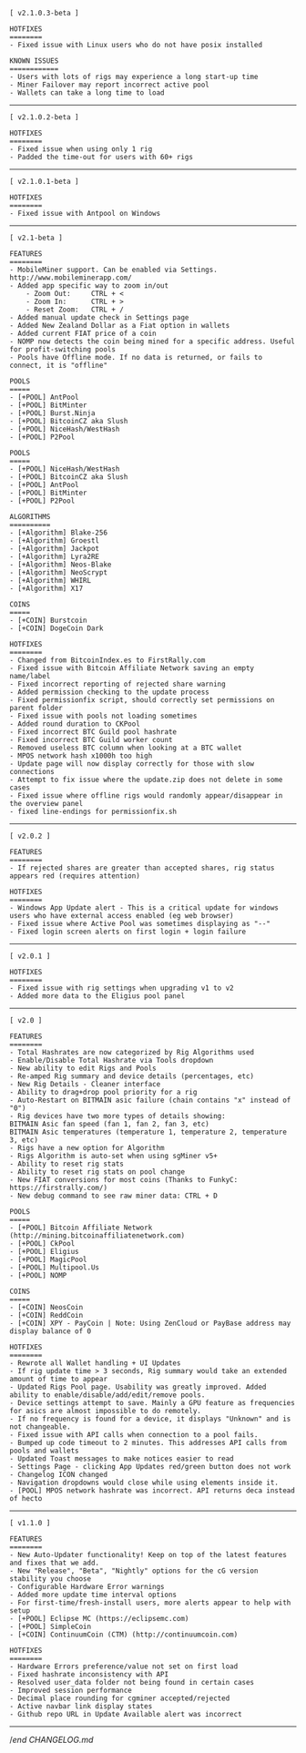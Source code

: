 
    [ v2.1.0.3-beta ]

    HOTFIXES
    ========
    - Fixed issue with Linux users who do not have posix installed

    KNOWN ISSUES
    ============
    - Users with lots of rigs may experience a long start-up time
    - Miner Failover may report incorrect active pool
    - Wallets can take a long time to load

---

    [ v2.1.0.2-beta ]

    HOTFIXES
    ========
    - Fixed issue when using only 1 rig
    - Padded the time-out for users with 60+ rigs

---

    [ v2.1.0.1-beta ]

    HOTFIXES
    ========
    - Fixed issue with Antpool on Windows

---

    [ v2.1-beta ]

    FEATURES
    ========
    - MobileMiner support. Can be enabled via Settings. http://www.mobileminerapp.com/
    - Added app specific way to zoom in/out
        - Zoom Out:     CTRL + <
        - Zoom In:      CTRL + >
        - Reset Zoom:   CTRL + /
    - Added manual update check in Settings page
    - Added New Zealand Dollar as a Fiat option in wallets
    - Added current FIAT price of a coin
    - NOMP now detects the coin being mined for a specific address. Useful for profit-switching pools
    - Pools have Offline mode. If no data is returned, or fails to connect, it is "offline"

    POOLS
    =====
    - [+POOL] AntPool
    - [+POOL] BitMinter
    - [+POOL] Burst.Ninja
    - [+POOL] BitcoinCZ aka Slush
    - [+POOL] NiceHash/WestHash
    - [+POOL] P2Pool

    POOLS
    =====
    - [+POOL] NiceHash/WestHash
    - [+POOL] BitcoinCZ aka Slush
    - [+POOL] AntPool
    - [+POOL] BitMinter
    - [+POOL] P2Pool

    ALGORITHMS
    ==========
    - [+Algorithm] Blake-256
    - [+Algorithm] Groestl
    - [+Algorithm] Jackpot
    - [+Algorithm] Lyra2RE
    - [+Algorithm] Neos-Blake
    - [+Algorithm] NeoScrypt
    - [+Algorithm] WHIRL
    - [+Algorithm] X17

    COINS
    =====
    - [+COIN] Burstcoin
    - [+COIN] DogeCoin Dark

    HOTFIXES
    ========
    - Changed from BitcoinIndex.es to FirstRally.com
    - Fixed issue with Bitcoin Affiliate Network saving an empty name/label
    - Fixed incorrect reporting of rejected share warning
    - Added permission checking to the update process
    - Fixed permissionfix script, should correctly set permissions on parent folder
    - Fixed issue with pools not loading sometimes
    - Added round duration to CKPool
    - Fixed incorrect BTC Guild pool hashrate
    - Fixed incorrect BTC Guild worker count
    - Removed useless BTC column when looking at a BTC wallet
    - MPOS network hash x1000h too high
    - Update page will now display correctly for those with slow connections
    - Attempt to fix issue where the update.zip does not delete in some cases
    - Fixed issue where offline rigs would randomly appear/disappear in the overview panel
    - fixed line-endings for permissionfix.sh

---

    [ v2.0.2 ]

    FEATURES
    ========
    - If rejected shares are greater than accepted shares, rig status appears red (requires attention)

    HOTFIXES
    ========
    - Windows App Update alert - This is a critical update for windows users who have external access enabled (eg web browser)
    - Fixed issue where Active Pool was sometimes displaying as "--"
    - Fixed login screen alerts on first login + login failure

---

    [ v2.0.1 ]

    HOTFIXES
    ========
    - Fixed issue with rig settings when upgrading v1 to v2
    - Added more data to the Eligius pool panel

---

    [ v2.0 ]

    FEATURES
    ========
    - Total Hashrates are now categorized by Rig Algorithms used
    - Enable/Disable Total Hashrate via Tools dropdown
    - New ability to edit Rigs and Pools
    - Re-amped Rig summary and device details (percentages, etc)
    - New Rig Details - Cleaner interface
    - Ability to drag+drop pool priority for a rig
    - Auto-Restart on BITMAIN asic failure (chain contains "x" instead of "0")
    - Rig devices have two more types of details showing:
    BITMAIN Asic fan speed (fan 1, fan 2, fan 3, etc)
    BITMAIN Asic temperatures (temperature 1, temperature 2, temperature 3, etc)
    - Rigs have a new option for Algorithm
    - Rigs Algorithm is auto-set when using sgMiner v5+
    - Ability to reset rig stats
    - Ability to reset rig stats on pool change
    - New FIAT conversions for most coins (Thanks to FunkyC: https://firstrally.com/)
    - New debug command to see raw miner data: CTRL + D

    POOLS
    =====
    - [+POOL] Bitcoin Affiliate Network (http://mining.bitcoinaffiliatenetwork.com)
    - [+POOL] CkPool
    - [+POOL] Eligius
    - [+POOL] MagicPool
    - [+POOL] Multipool.Us
    - [+POOL] NOMP

    COINS
    =====
    - [+COIN] NeosCoin
    - [+COIN] ReddCoin
    - [+COIN] XPY - PayCoin | Note: Using ZenCloud or PayBase address may display balance of 0

    HOTFIXES
    ========
    - Rewrote all Wallet handling + UI Updates
    - If rig update time > 3 seconds, Rig summary would take an extended amount of time to appear
    - Updated Rigs Pool page. Usability was greatly improved. Added ability to enable/disable/add/edit/remove pools.
    - Device settings attempt to save. Mainly a GPU feature as frequencies for asics are almost impossible to do remotely.
    - If no frequency is found for a device, it displays "Unknown" and is not changeable.
    - Fixed issue with API calls when connection to a pool fails.
    - Bumped up code timeout to 2 minutes. This addresses API calls from pools and wallets
    - Updated Toast messages to make notices easier to read
    - Settings Page - clicking App Updates red/green button does not work
    - Changelog ICON changed
    - Navigation dropdowns would close while using elements inside it.
    - [POOL] MPOS network hashrate was incorrect. API returns deca instead of hecto

---

    [ v1.1.0 ]

    FEATURES
    ========
    - New Auto-Updater functionality! Keep on top of the latest features and fixes that we add.
    - New "Release", "Beta", "Nightly" options for the cG version stability you choose
    - Configurable Hardware Error warnings
    - Added more update time interval options
    - For first-time/fresh-install users, more alerts appear to help with setup
    - [+POOL] Eclipse MC (https://eclipsemc.com)
    - [+POOL] SimpleCoin
    - [+COIN] ContinuumCoin (CTM) (http://continuumcoin.com)

    HOTFIXES
    ========
    - Hardware Errors preference/value not set on first load
    - Fixed hashrate inconsistency with API
    - Resolved user_data folder not being found in certain cases
    - Improved session performance
    - Decimal place rounding for cgminer accepted/rejected
    - Active navbar link display states
    - Github repo URL in Update Available alert was incorrect

---

/*end CHANGELOG.md*
